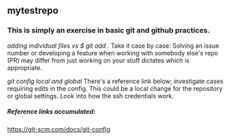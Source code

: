 ## mytestrepo
### This is simply an exercise in basic git and github practices.

*adding individual files vs $ git add .*
Take it case by case:
Solving an issue number or developing a feature when working with somebody
else's repo (PR) may differ from just working on your stuff dictates which is
appropriate.

*git config local and global*
There's a reference link below; investigate cases requiring edits in the config.
This could be a local change for the repository or global settings.
Look into how the ssh credentials work.


##### Reference links accumulated:

https://git-scm.com/docs/git-config
